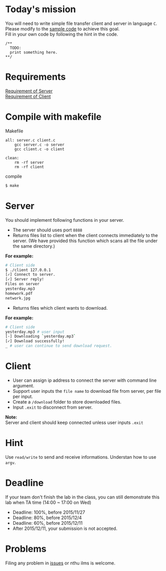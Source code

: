 
Today's mission
==
You will need to write simple file transfer client and server in language `C`.  
Please modify to the [sample code](https://github.com/HSNL-TAs/lab3-file-transfer-client-server/tree/master/sample) to achieve this goal.  
Fill in your own code by following the hint in the code.
```
/**
  TODO:
  print something here.
**/
```

Requirements
==
[Requirement of Server](#server)  
[Requirement of Client](#client)

Compile with makefile
==
Makefile
```
all: server.c client.c
	gcc server.c -o server
	gcc client.c -o client

clean:
	rm -rf server
	rm -rf client
```
compile  
```sh
$ make
```

Server
==
You should implement following functions in your server.
- The server should uses port `8888`  
- Returns files list to client when the client connects immediately to the server.  (We have provided this function which scans all the file under the same directory.)

**For example:**

```sh
# Client side
$ ./client 127.0.0.1
[✓] Connect to server.
[✓] Server reply!
Files on server
yesterday.mp3
homework.pdf
network.jpg
```
- Returns files which client wants to download.


**For example:**

```sh
# Client side
yesterday.mp3 # user input
[-] Downloading `yesterday.mp3`
[✓] Download successfully!
_ # user can continue to send download request.
```

Client
==
- User can assign ip address to connect the server with command line argument.
- Support user inputs the `file name` to download file from server, per file per input.  
- Create a `/download` folder to store downloaded files.
- Input `.exit` to disconnect from server. 

**Note:**    
Server and client should keep connected unless user inputs `.exit`

Hint
==
Use `read/write` to send and receive informations.
Understan how to use `argv`.

Deadline
==
If your team don't finish the lab in the class, you can still demonstrate this lab when TA time (14:00 ~ 17:00 on Wed)  
- Deadline: 100%, before 2015/11/27
- Deadline: 80%, before 2015/12/4
- Deadline: 60%, before 2015/12/11
- After 2015/12/11, your submission is not accepted.

Problems
==
Filing any problem in [issues](https://github.com/HSNL-TAs/lab3-file-transfer-client-server/issues) or nthu ilms is welcome.



